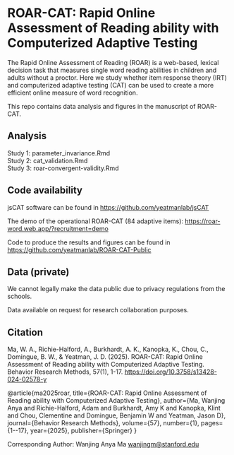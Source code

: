 # ROAR-CAT: Rapid Online Assessment of Reading ability with Computerized Adaptive Testing
The Rapid Online Assessment of Reading (ROAR) is a web-based, lexical decision task that measures single word reading abilities in children and adults without a proctor. Here we study whether item response theory (IRT) and computerized adaptive testing (CAT) can be used to create a more efficient online measure of word recognition.

This repo contains data analysis and figures in the manuscript of ROAR-CAT. 

## Analysis
Study 1: parameter_invariance.Rmd\
Study 2: cat_validation.Rmd\
Study 3: roar-convergent-validity.Rmd

## Code availability
jsCAT software can be found in https://github.com/yeatmanlab/jsCAT

The demo of the operational ROAR-CAT (84 adaptive items): https://roar-word.web.app/?recruitment=demo

Code to produce the results and figures can be found in https://github.com/yeatmanlab/ROAR-CAT-Public

## Data (private)
We cannot legally make the data public due to privacy regulations from the schools. 

Data available on request for research collaboration purposes. 

## Citation 
Ma, W. A., Richie-Halford, A., Burkhardt, A. K., Kanopka, K., Chou, C., Domingue, B. W., & Yeatman, J. D. (2025). ROAR-CAT: Rapid Online Assessment of Reading ability with Computerized Adaptive Testing. Behavior Research Methods, 57(1), 1-17. https://doi.org/10.3758/s13428-024-02578-y

@article{ma2025roar,
  title={ROAR-CAT: Rapid Online Assessment of Reading ability with Computerized Adaptive Testing},
  author={Ma, Wanjing Anya and Richie-Halford, Adam and Burkhardt, Amy K and Kanopka, Klint and Chou, Clementine and Domingue, Benjamin W and Yeatman, Jason D},
  journal={Behavior Research Methods},
  volume={57},
  number={1},
  pages={1--17},
  year={2025},
  publisher={Springer}
}

Corresponding Author: Wanjing Anya Ma wanjingm@stanford.edu
